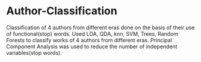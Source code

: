 Author-Classification
=====================

Classification of 4 authors from different eras done on the basis of their use of functional(stop) words.
Used LDA, QDA, knn, SVM, Trees, Random Forests to classify works of 4 authors from different eras. 
Principal Component Analysis was used to reduce the number of independent variables(stop words).
